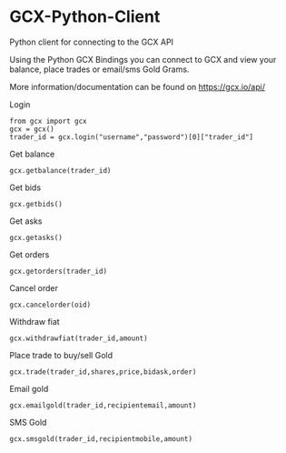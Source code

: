 # GCX-Python-Client
Python client for connecting to the GCX API 

Using the Python GCX Bindings you can connect to GCX and view your balance, place trades or email/sms Gold Grams.

More information/documentation can be found on https://gcx.io/api/


Login
```
from gcx import gcx
gcx = gcx()
trader_id = gcx.login("username","password")[0]["trader_id"]
```

Get balance
```
gcx.getbalance(trader_id)
```

Get bids
```
gcx.getbids()
```

Get asks
```
gcx.getasks()
```

Get orders
```
gcx.getorders(trader_id)
```

Cancel order
```
gcx.cancelorder(oid)
```

Withdraw fiat
```
gcx.withdrawfiat(trader_id,amount)
```

Place trade to buy/sell Gold
```
gcx.trade(trader_id,shares,price,bidask,order)
```

Email gold
```
gcx.emailgold(trader_id,recipientemail,amount)
```
SMS Gold
```
gcx.smsgold(trader_id,recipientmobile,amount)
```



